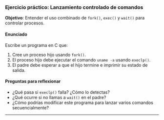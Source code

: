 ### Ejercicio práctico: Lanzamiento controlado de comandos

**Objetivo**: Entender el uso combinado de `fork()`, `exec()` y `wait()` para controlar procesos.

#### Enunciado

Escribe un programa en C que:

1. Cree un proceso hijo usando `fork()`.
2. El proceso hijo debe ejecutar el comando `uname -a` usando `execlp()`.
3. El padre debe esperar a que el hijo termine e imprimir su estado de salida.


#### Preguntas para reflexionar

- ¿Qué pasa si `execlp()` falla? ¿Cómo lo detectas?
- ¿Qué ocurre si no llamas a `wait()` en el padre?
- ¿Cómo podrías modificar este programa para lanzar varios comandos secuencialmente?

---